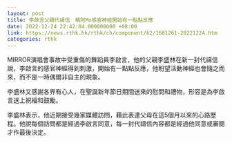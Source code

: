 ```yaml
---
layout: post
title: 李啟言父親代禱信　稱阿Mo感官神經開始有一點點反應
date: 2022-12-24 22:42:04.000000000 +08:00
link: https://news.rthk.hk/rthk/ch/component/k2/1681261-20221224.htm
categories: rthk
---
```


MIRROR演唱會事故中受重傷的舞蹈員李啟言，他的父親李盛林在新一封代禱信說，李啟言的感官神經得到刺激，開始有一點點反應，他盼望活動神經也會隨之而來，而不是一時偶爾非自主的現象。

李盛林又感謝各界有心人，在聖誕新年節日期間送來的慰問和禮物，形容是為李啟言送上祝福和鼓勵。

李盛林表示，他近期接受幾家媒體訪問，藉此表達父母在這5個月以來的心路歷程。他說每個訪問都是經過李啟言同意，每一封代禱信內容都是經過他同意或審閱才作最後決定。
